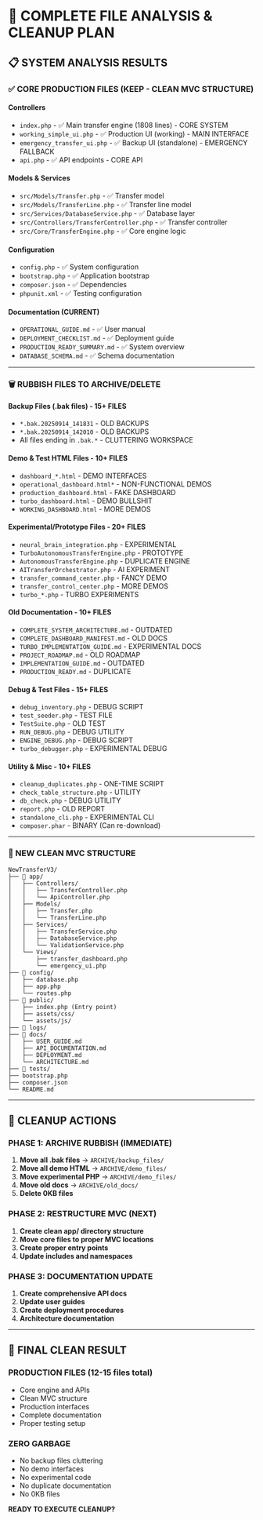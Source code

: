 # 🧹 COMPLETE FILE ANALYSIS & CLEANUP PLAN

## 📋 SYSTEM ANALYSIS RESULTS

### ✅ CORE PRODUCTION FILES (KEEP - CLEAN MVC STRUCTURE)

#### **Controllers**
- `index.php` - ✅ Main transfer engine (1808 lines) - CORE SYSTEM
- `working_simple_ui.php` - ✅ Production UI (working) - MAIN INTERFACE  
- `emergency_transfer_ui.php` - ✅ Backup UI (standalone) - EMERGENCY FALLBACK
- `api.php` - ✅ API endpoints - CORE API

#### **Models & Services**
- `src/Models/Transfer.php` - ✅ Transfer model
- `src/Models/TransferLine.php` - ✅ Transfer line model  
- `src/Services/DatabaseService.php` - ✅ Database layer
- `src/Controllers/TransferController.php` - ✅ Transfer controller
- `src/Core/TransferEngine.php` - ✅ Core engine logic

#### **Configuration**
- `config.php` - ✅ System configuration
- `bootstrap.php` - ✅ Application bootstrap
- `composer.json` - ✅ Dependencies
- `phpunit.xml` - ✅ Testing configuration

#### **Documentation (CURRENT)**
- `OPERATIONAL_GUIDE.md` - ✅ User manual
- `DEPLOYMENT_CHECKLIST.md` - ✅ Deployment guide  
- `PRODUCTION_READY_SUMMARY.md` - ✅ System overview
- `DATABASE_SCHEMA.md` - ✅ Schema documentation

---

### 🗑️ RUBBISH FILES TO ARCHIVE/DELETE

#### **Backup Files (.bak files) - 15+ FILES**
- `*.bak.20250914_141831` - OLD BACKUPS
- `*.bak.20250914_142010` - OLD BACKUPS
- All files ending in `.bak.*` - CLUTTERING WORKSPACE

#### **Demo & Test HTML Files - 10+ FILES**
- `dashboard_*.html` - DEMO INTERFACES
- `operational_dashboard.html*` - NON-FUNCTIONAL DEMOS
- `production_dashboard.html` - FAKE DASHBOARD
- `turbo_dashboard.html` - DEMO BULLSHIT
- `WORKING_DASHBOARD.html` - MORE DEMOS

#### **Experimental/Prototype Files - 20+ FILES**
- `neural_brain_integration.php` - EXPERIMENTAL
- `TurboAutonomousTransferEngine.php` - PROTOTYPE
- `AutonomousTransferEngine.php` - DUPLICATE ENGINE
- `AITransferOrchestrator.php` - AI EXPERIMENT
- `transfer_command_center.php` - FANCY DEMO
- `transfer_control_center.php` - MORE DEMOS
- `turbo_*.php` - TURBO EXPERIMENTS

#### **Old Documentation - 10+ FILES**
- `COMPLETE_SYSTEM_ARCHITECTURE.md` - OUTDATED
- `COMPLETE_DASHBOARD_MANIFEST.md` - OLD DOCS
- `TURBO_IMPLEMENTATION_GUIDE.md` - EXPERIMENTAL DOCS
- `PROJECT_ROADMAP.md` - OLD ROADMAP
- `IMPLEMENTATION_GUIDE.md` - OUTDATED
- `PRODUCTION_READY.md` - DUPLICATE

#### **Debug & Test Files - 15+ FILES**
- `debug_inventory.php` - DEBUG SCRIPT
- `test_seeder.php` - TEST FILE
- `TestSuite.php` - OLD TEST
- `RUN_DEBUG.php` - DEBUG UTILITY
- `ENGINE_DEBUG.php` - DEBUG SCRIPT
- `turbo_debugger.php` - EXPERIMENTAL DEBUG

#### **Utility & Misc - 10+ FILES**
- `cleanup_duplicates.php` - ONE-TIME SCRIPT
- `check_table_structure.php` - UTILITY
- `db_check.php` - DEBUG UTILITY
- `report.php` - OLD REPORT
- `standalone_cli.php` - EXPERIMENTAL CLI
- `composer.phar` - BINARY (Can re-download)

---

### 📁 NEW CLEAN MVC STRUCTURE

```
NewTransferV3/
├── 📂 app/
│   ├── Controllers/
│   │   ├── TransferController.php
│   │   └── ApiController.php
│   ├── Models/
│   │   ├── Transfer.php
│   │   └── TransferLine.php
│   ├── Services/
│   │   ├── TransferService.php
│   │   ├── DatabaseService.php
│   │   └── ValidationService.php
│   └── Views/
│       ├── transfer_dashboard.php
│       └── emergency_ui.php
├── 📂 config/
│   ├── database.php
│   ├── app.php
│   └── routes.php
├── 📂 public/
│   ├── index.php (Entry point)
│   ├── assets/css/
│   └── assets/js/
├── 📂 logs/
├── 📂 docs/
│   ├── USER_GUIDE.md
│   ├── API_DOCUMENTATION.md
│   ├── DEPLOYMENT.md
│   └── ARCHITECTURE.md
├── 📂 tests/
├── bootstrap.php
├── composer.json
└── README.md
```

---

## 🧹 CLEANUP ACTIONS

### PHASE 1: ARCHIVE RUBBISH (IMMEDIATE)
1. **Move all .bak files** → `ARCHIVE/backup_files/`
2. **Move all demo HTML** → `ARCHIVE/demo_files/`
3. **Move experimental PHP** → `ARCHIVE/demo_files/`
4. **Move old docs** → `ARCHIVE/old_docs/`
5. **Delete 0KB files**

### PHASE 2: RESTRUCTURE MVC (NEXT)
1. **Create clean app/ directory structure**
2. **Move core files to proper MVC locations**
3. **Create proper entry points**
4. **Update includes and namespaces**

### PHASE 3: DOCUMENTATION UPDATE
1. **Create comprehensive API docs**
2. **Update user guides**
3. **Create deployment procedures**
4. **Architecture documentation**

---

## 🎯 FINAL CLEAN RESULT

### PRODUCTION FILES (12-15 files total)
- Core engine and APIs
- Clean MVC structure  
- Production interfaces
- Complete documentation
- Proper testing setup

### ZERO GARBAGE
- No backup files cluttering
- No demo interfaces
- No experimental code
- No duplicate documentation
- No 0KB files

**READY TO EXECUTE CLEANUP?**

